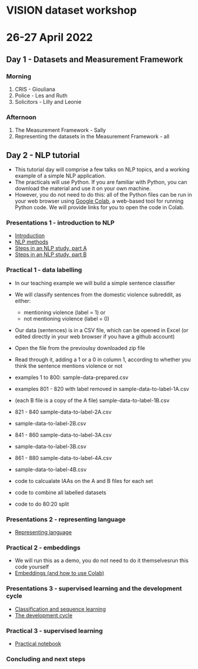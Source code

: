 # VISION dataset workshop
# 26-27 April 2022

## Day 1 - Datasets and Measurement Framework

### Morning

1. CRIS - Giouliana
2. Police - Les and Ruth
3. Solicitors - Lilly and Leonie

### Afternoon

1. The Measurement Framework - Sally
2. Representing the datasets in the Measurement Framework - all


## Day 2 - NLP tutorial

- This tutorial day will comprise a few talks on NLP topics, and a working example of a simple NLP application.
- The practicals will use Python. If you are familiar with Python, you can download the material and use it on your own machine.
- However, you do not need to do this: all of the Python files can be run in your web browser using [Google Colab](https://colab.research.google.com/), a web-based tool for running Python code. We will provide links for you to open the code in Colab.

### Presentations 1 - introduction to NLP

- [Introduction](./presentations/01-nlp-intro.pdf)
- [NLP methods](./presentations/02-nlp-methods.pdf)
- [Steps in an NLP study, part A](./presentations/03-steps-in-an-nlp-study-A.pdf)
- [Steps in an NLP study, part B](./presentations/04-steps-in-an-nlp-study-B.pdf)


### Practical 1 - data labelling

- In our teaching example we will build a simple sentence classifier
- We will classify sentences from the domestic violence subreddit, as either:
    - mentioning violence (label = 1) or
    - not mentioning violence (label = 0)
- Our data (sentences) is in a CSV file, which can be opened in Excel (or edited directly in your web browser if you have a github account)
- Open the file from the previoulsy downloaded zip file
- Read through it, adding a 1 or a 0 in column 1, according to whether you think the sentence mentions violence or not


- examples 1 to 800: sample-data-prepared.csv
- examples 801 - 820 with label removed in sample-data-to-label-1A.csv
- (each B file is a copy of the A file) sample-data-to-label-1B.csv
- 821 - 840 sample-data-to-label-2A.csv
- sample-data-to-label-2B.csv
- 841 - 860 sample-data-to-label-3A.csv
- sample-data-to-label-3B.csv
- 861 - 880 sample-data-to-label-4A.csv
- sample-data-to-label-4B.csv

- code to calcualate IAAs on the A and B files for each set
- code to combine all labelled datasets
- code to do 80:20 split

### Presentations 2 - representing language

- [Representing language](./presentations/05-nlp-representation.pdf)

### Practical 2 - embeddings

- We will run this as a demo, you do not need to do it themselvesrun this code yourself
- [Embeddings (and how to use Colab)](./practicals/embeddings.ipynb)

### Presentations 3 - supervised learning and the development cycle

- [Classification and sequence learning](./presentations/06-classification-and-sequence-learning.pdf)
- [The development cycle](./presentations/07-development-cycle-and-evaluation.pdf)

### Practical 3 - supervised learning

- [Practical notebook](./practicals/NLP_supervised_learning.ipynb)

### Concluding and next steps


